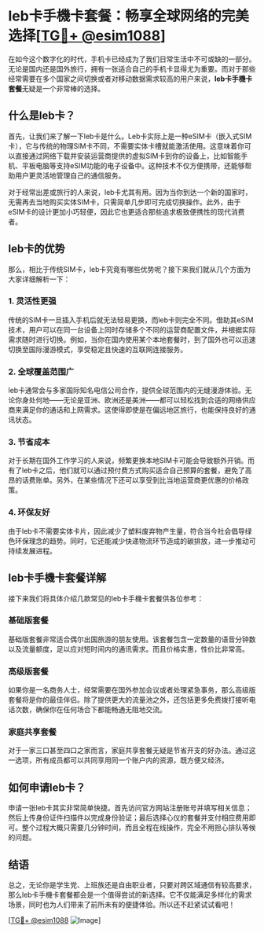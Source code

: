 # leb卡手機卡套餐：畅享全球网络的完美选择[[TG💪+ @esim1088](https://t.me/s/esim1088)]

在如今这个数字化的时代，手机卡已经成为了我们日常生活中不可或缺的一部分。无论是国内还是国外旅行，拥有一张适合自己的手机卡显得尤为重要。而对于那些经常需要在多个国家之间切换或者对移动数据需求较高的用户来说，**leb卡手機卡套餐**无疑是一个非常棒的选择。

## 什么是leb卡？

首先，让我们来了解一下leb卡是什么。Leb卡实际上是一种eSIM卡（嵌入式SIM卡），它与传统的物理SIM卡不同，不需要实体卡槽就能激活使用。这意味着你可以直接通过网络下载并安装运营商提供的虚拟SIM卡到你的设备上，比如智能手机、平板电脑等支持eSIM功能的电子设备中。这种技术不仅方便携带，还能够帮助用户更灵活地管理自己的通信服务。

对于经常出差或旅行的人来说，leb卡尤其有用。因为当你到达一个新的国家时，无需再去当地购买实体SIM卡，只需简单几步即可完成切换操作。此外，由于eSIM卡的设计更加小巧轻便，因此它也更适合那些追求极致便携性的现代消费者。

## leb卡的优势

那么，相比于传统SIM卡，leb卡究竟有哪些优势呢？接下来我们就从几个方面为大家详细解析一下：

### 1. 灵活性更强
传统的SIM卡一旦插入手机后就无法轻易更换，而leb卡则完全不同。借助其eSIM技术，用户可以在同一台设备上同时存储多个不同的运营商配置文件，并根据实际需求随时进行切换。例如，当你在国内使用某个本地套餐时，到了国外也可以迅速切换至国际漫游模式，享受稳定且快速的互联网连接服务。

### 2. 全球覆盖范围广
leb卡通常会与多家国际知名电信公司合作，提供全球范围内的无缝漫游体验。无论你身处何地——无论是亚洲、欧洲还是美洲——都可以轻松找到合适的网络供应商来满足你的通话和上网需求。这使得即使是在偏远地区旅行，也能保持良好的通讯状态。

### 3. 节省成本
对于长期在国外工作学习的人来说，频繁更换本地SIM卡可能会导致额外开销。而有了leb卡之后，他们就可以通过预付费方式购买适合自己预算的套餐，避免了高昂的话费账单。另外，在某些情况下还可以享受到比当地运营商更优惠的价格政策。

### 4. 环保友好
由于leb卡不需要实体卡片，因此减少了塑料废弃物产生量，符合当今社会倡导绿色环保理念的趋势。同时，它还能减少快递物流环节造成的碳排放，进一步推动可持续发展进程。

## leb卡手機卡套餐详解

接下来我们将具体介绍几款常见的leb卡手機卡套餐供各位参考：

### 基础版套餐
基础版套餐非常适合偶尔出国旅游的朋友使用。该套餐包含一定数量的语音分钟数以及流量额度，足以应对短时间内的通讯需求。而且价格实惠，性价比非常高。

### 高级版套餐
如果你是一名商务人士，经常需要在国外参加会议或者处理紧急事务，那么高级版套餐将是你的最佳伴侣。除了提供更大的流量池之外，还包括更多免费拨打接听电话次数，确保你在任何场合下都能畅通无阻地交流。

### 家庭共享套餐
对于一家三口甚至四口之家而言，家庭共享套餐无疑是节省开支的好办法。通过这一选项，所有成员都可以共同享用同一个账户内的资源，既方便又经济。

## 如何申请leb卡？

申请一张leb卡其实非常简单快捷。首先访问官方网站注册账号并填写相关信息；然后上传身份证件扫描件以完成身份验证；最后选择心仪的套餐并支付相应费用即可。整个过程大概只需要几分钟时间，而且全程在线操作，完全不用担心排队等候的问题。

## 结语

总之，无论你是学生党、上班族还是自由职业者，只要对跨区域通信有较高要求，那么leb卡手機卡套餐都会是一个值得尝试的新选择。它不仅能满足多样化的需求场景，同时也为人们带来了前所未有的便捷体验。所以还不赶紧试试看吧！

[[TG💪+ @esim1088](https://t.me/s/esim1088) ![Image](https://i.postimg.cc/4NQfJmqS/Snipaste-2025-05-13-00-14-12.png)]